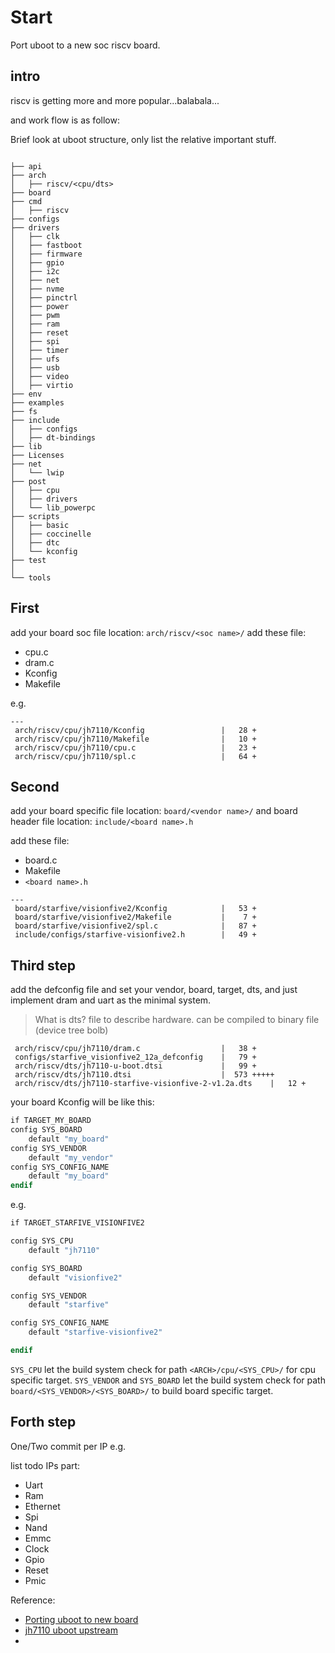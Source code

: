 # Start

Port uboot to a new soc riscv board.

## intro 


riscv is getting more and more popular...balabala...

and work flow is as follow:

Brief look at uboot structure, only list the relative important stuff.
``` text

├── api
├── arch
│   ├── riscv/<cpu/dts>
├── board
├── cmd
│   ├── riscv
├── configs
├── drivers
│   ├── clk
│   ├── fastboot
│   ├── firmware
│   ├── gpio
│   ├── i2c
│   ├── net
│   ├── nvme
│   ├── pinctrl
│   ├── power
│   ├── pwm
│   ├── ram
│   ├── reset
│   ├── spi
│   ├── timer
│   ├── ufs
│   ├── usb
│   ├── video
│   ├── virtio
├── env
├── examples
├── fs
├── include
│   ├── configs
│   ├── dt-bindings
├── lib
├── Licenses
├── net
│   └── lwip
├── post
│   ├── cpu
│   ├── drivers
│   └── lib_powerpc
├── scripts
│   ├── basic
│   ├── coccinelle
│   ├── dtc
│   └── kconfig
├── test
│   
└── tools
```

## First
add your board soc file
location: `arch/riscv/<soc name>/` 
add these file:
- cpu.c 
- dram.c 
- Kconfig
- Makefile

e.g.
```text
---
 arch/riscv/cpu/jh7110/Kconfig                 |   28 +
 arch/riscv/cpu/jh7110/Makefile                |   10 +
 arch/riscv/cpu/jh7110/cpu.c                   |   23 +
 arch/riscv/cpu/jh7110/spl.c                   |   64 +
```

## Second
add your board specific file
location: `board/<vendor name>/` and
board header file
location: `include/<board name>.h`

add these file:
- board.c
- Makefile
- `<board name>.h`

```text
---
 board/starfive/visionfive2/Kconfig            |   53 +
 board/starfive/visionfive2/Makefile           |    7 +
 board/starfive/visionfive2/spl.c              |   87 +
 include/configs/starfive-visionfive2.h        |   49 +

```

## Third step

add the defconfig file and set your vendor, board, target, dts, and just implement dram and uart as the minimal system.

> What is dts? file to describe hardware. can be compiled to binary file (device tree bolb)

```
 arch/riscv/cpu/jh7110/dram.c                  |   38 +
 configs/starfive_visionfive2_12a_defconfig    |   79 +
 arch/riscv/dts/jh7110-u-boot.dtsi             |   99 +
 arch/riscv/dts/jh7110.dtsi                    |  573 +++++
 arch/riscv/dts/jh7110-starfive-visionfive-2-v1.2a.dts    |   12 +

```

your board Kconfig will be like this:
```Makefile
if TARGET_MY_BOARD
config SYS_BOARD
    default "my_board"
config SYS_VENDOR
    default "my_vendor"
config SYS_CONFIG_NAME
    default "my_board"
endif
```

e.g.

```Makefile
if TARGET_STARFIVE_VISIONFIVE2

config SYS_CPU
	default "jh7110"

config SYS_BOARD
	default "visionfive2"

config SYS_VENDOR
	default "starfive"

config SYS_CONFIG_NAME
	default "starfive-visionfive2"

endif
```

`SYS_CPU` let the build system check for path `<ARCH>/cpu/<SYS_CPU>/` for cpu specific target.
`SYS_VENDOR` and `SYS_BOARD` let the build system check for path `board/<SYS_VENDOR>/<SYS_BOARD>/` to build board specific target.

## Forth step
One/Two commit per IP 
e.g. 

list todo IPs part:
- Uart
- Ram
- Ethernet
- Spi
- Nand
- Emmc
- Clock 
- Gpio
- Reset
- Pmic

Reference: 
- [Porting uboot to new board](https://bootlin.com/pub/conferences/2017/elce/schulz-how-to-support-new-board-u-boot-linux/schulz-how-to-support-new-board-u-boot-linux.pdf)
- [jh7110 uboot upstream](https://patchwork.ozlabs.org/project/uboot/cover/20230329034224.26545-1-yanhong.wang@starfivetech.com/)
- 
